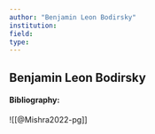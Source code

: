 ```yaml
---
author: "Benjamin Leon Bodirsky"
institution:
field:
type:
---
```


## Benjamin Leon Bodirsky
#### Bibliography:

![[@Mishra2022-pg]]